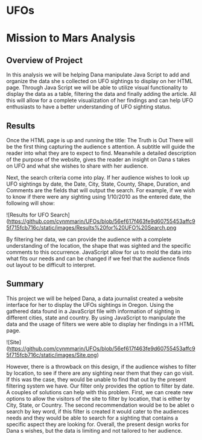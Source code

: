 # UFOs
# Mission to Mars Analysis

## Overview of Project

In this analysis we will be helping Dana manipulate Java Script to add and organize the data she s collected on UFO sightings to display on her HTML page. Through Java Script we will be able to utilize visual functionality to display the data as a table, filtering the data and finally adding the article. All this will allow for a complete visualization of her findings and can help UFO enthusiasts to have a better understanding of UFO sighting status. 

## Results
Once the HTML page is up and running the title: The Truth is Out There will be the first thing capturing the audience s attention. A subtitle will guide the reader into what they are to expect to find. Meanwhile a detailed description of the purpose of the website, gives the reader an insight on Dana s takes on UFO and what she wishes to share with her audience. 

Next, the search criteria come into play. If her audience wishes to look up UFO sightings by date, the Date, City, State, County, Shape, Duration, and Comments are the fields that will output the search. For example, if we wish to know if there were any sighting using 1/10/2010 as the entered date, the following will show:

![Results for UFO Search]
(https://github.com/cynmmarin/UFOs/blob/56ef617f463fe9d60755453affc95f715fcb716c/static/images/Results%20for%20UFO%20Search.png

By filtering her data, we can provide the audience with a complete understanding of the location, the shape that was sighted and the specific comments to this occurrence. JavaScript allow for us to mold the data into what fits our needs and can be changed if we feel that the audience finds out layout to be difficult to interpret.  

## Summary 
This project we will be helped Dana, a data journalist created a website interface for her to display the UFOs sightings in Oregon. Using the gathered data found in a JavaScript file with information of sighting in different cities, state and country. By using JavaScript to manipulate the data and the usage of filters we were able to display her findings in a HTML page. 

![Site]
(https://github.com/cynmmarin/UFOs/blob/56ef617f463fe9d60755453affc95f715fcb716c/static/images/Site.png)

However, there is a throwback on this design, if the audience wishes to filter by location, to see if there are any sighting near them that they can go visit. If this was the case, they would be unable to find that out by the present filtering system we have. Our filter only provides the option to filter by date. A couples of solutions can help with this problem. First, we can create new options to allow the visitors of the site to filter by location, that is either by City, State, or Country. The second recommendation would be to be ablet o search by key word, if this filter is created it would cater to the audiences needs and they would be able to search for a sighting that contains a specific aspect they are looking for. Overall, the present design works for Dana s wishes, but the data is limiting and not tailored to her audience. 

